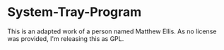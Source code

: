 System-Tray-Program
===================

This is an adapted work of a person named Matthew Ellis. As no license was provided, I'm releasing this as GPL. 
